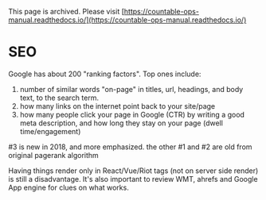 This page is archived. Please visit [https://countable-ops-manual.readthedocs.io/](https://countable-ops-manual.readthedocs.io/)
# SEO

Google has about 200 "ranking factors". Top ones include:

1. number of similar words "on-page" in titles, url, headings, and body text, to the search term.
1. how many links on the internet point back to your site/page
1. how many people click your page in Google (CTR) by writing a good meta description, and how long they stay on your page (dwell time/engagement)

#3 is new in 2018, and more emphasized. the other #1 and #2 are old from original pagerank algorithm

Having things render only in React/Vue/Riot tags (not on server side render) is still a disadvantage. 
It's also important to review WMT, ahrefs and Google App engine for clues on what works.
